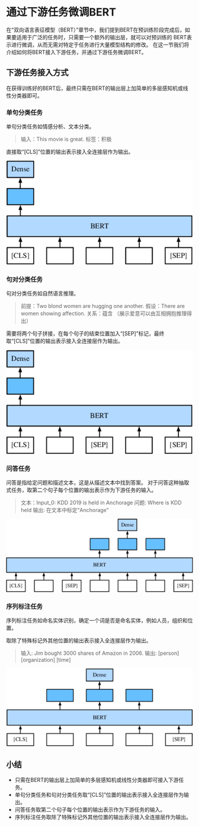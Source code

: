 # 通过下游任务微调BERT

在“双向语言表征模型（BERT）”章节中，我们提到BERT在预训练阶段完成后，如果要适用于广泛的任务时，只需要一个额外的输出层，就可以对预训练的 BERT表示进行微调，从而无需对特定于任务进行大量模型结构的修改。
在这一节我们将介绍如何将BERT接入下游任务，并通过下游任务微调BERT。

## 下游任务接入方式
在获得训练好的BERT后，最终只需在BERT的输出层上加简单的多层感知机或线性分类器即可。


### 单句分类任务

单句分类任务如情感分析、文本分类。

> 输入：This movie is great. 
> 标签：积极

直接取“[CLS]”位置的输出表示接入全连接层作为输出。

![单句分类任务](../img/bert_single_sentence.svg)

### 句对分类任务

句对分类任务如自然语言推理。

> 前提：Two blond women are hugging one another.
> 假设：There are women showing affection.
> 关系：蕴含 （展示爱意可以由互相拥抱推理得出）

需要将两个句子拼接，在每个句子的结束位置加入“[SEP]”标记，最终取“[CLS]”位置的输出表示接入全连接层作为输出。

![句对分类任务](../img/bert_sentence_pair.svg)


### 问答任务

问答是指给定问题和描述文本，这是从描述文本中找到答案。
对于问答这种抽取式任务，取第二个句子每个位置的输出表示作为下游任务的输入。

> 文本：Input_0: KDD 2019 is held in Anchorage
> 问题: Where is KDD held
> 输出: 在文本中标定“Anchorage”

![问答任务](../img/bert_question_answering.svg)


### 序列标注任务
序列标注任务如命名实体识别，确定一个词是否是命名实体，例如人员，组织和位置。

取除了特殊标记外其他位置的输出表示接入全连接层作为输出。

> 输入: Jim bought 3000 shares of Amazon in 2006.
> 输出: [person]              [organization] [time]

![序列标注任务](../img/bert_named_entity_recognition.svg)

## 小结

- 只需在BERT的输出层上加简单的多层感知机或线性分类器即可接入下游任务。
- 单句分类任务和句对分类任务取“[CLS]”位置的输出表示接入全连接层作为输出。
- 问答任务取第二个句子每个位置的输出表示作为下游任务的输入。
- 序列标注任务取除了特殊标记外其他位置的输出表示接入全连接层作为输出。
